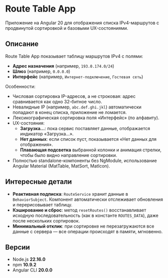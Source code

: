# Route Table App

Приложение на Angular 20 для отображения списка IPv4-маршрутов с продвинутой сортировкой и базовыми UX-состояниями.

## Описание

Route Table App показывает таблицу маршрутов IPv4 с полями:
- **Адрес назначения** (например, `193.0.174.0/24`)  
- **Шлюз** (например, `0.0.0.0`)  
- **Интерфейс** (например, `Интернет-подключение`, `Гостевая сеть`)

Особенности:
- Числовая сортировка IP-адресов, а не строковая: адрес сравнивается как одно 32-битное число.  
- Невалидные IP (например, `abc.def.ghi.jkl`) автоматически попадают в конец списка, приложение не ломается.  
- Лексикографическая сортировка поля «Интерфейс» (по алфавиту).  
- UX-состояния:  
  - **Загрузка…**: пока сервис поставляет данные, отображается индикатор «Загрузка…».  
  - **Нет данных**: если список пуст, показывается «Нет данных для отображения».  
  - **Плавающая подсветка** выбранной колонки и анимация стрелки, чтобы было видно направление сортировки.  
- Полностью standalone-компоненты без NgModule, использование Angular Material (MatTable, MatSort, MatIcon).

## Интересные детали

- **Реактивная подписка**: `RouteService` хранит данные в `BehaviorSubject`. Компонент автоматически отслеживает обновления и перерисовывает таблицу.  
- **Кэширование и сброс**: метод `resetRoutes()` восстанавливает исходную последовательность (как в константе `ROUTES_DATA`), даже после нескольких сортировок.  
- **Минимальный отклик**: при сортировке не перезагружаются все данные с сервера — все операции происходят в памяти, мгновенно.

## Версии

- Node.js **22.16.0**  
- npm **10.9.2**  
- Angular CLI **20.0.0**  
